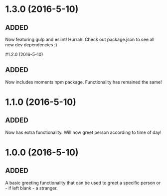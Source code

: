 # 1.3.0 (2016-5-10)
## ADDED
Now featuring gulp and eslint! Hurrah! Check out package.json to see all new dev dependencies :)

#1.2.0 (2016-5-10)
## ADDED
Now includes moments npm package. Functionality has remained the same!

# 1.1.0 (2016-5-10)
## ADDED
Now has extra functionality. Will now greet person according to time of day!

# 1.0.0 (2016-5-10)

## ADDED
A basic greeting functionality that can be used to greet a specific person or - if left blank -
a stranger.
